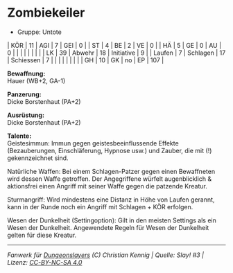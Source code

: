 # Zombiekeiler  
- Gruppe: Untote  

| KÖR    | 11 | AGI      | 7  | GEI        | 0   |
| ST     | 4  | BE       | 2  | VE         | 0   |
| HÄ     | 5  | GE       | 0  | AU         | 0   |
|        |    |          |    |            |     |
| LK     | 39 | Abwehr   | 18 | Initiative | 9   |
| Laufen | 7  | Schlagen | 17 | Schiessen  | 7   |
|        |    |          |    |            |     |
| GH     | 10 | GK       | no | EP         | 107 |


**Bewaffnung:**  
Hauer (WB+2, GA-1)

**Panzerung:**  
Dicke Borstenhaut (PA+2)

**Ausrüstung:**  
Dicke Borstenhaut (PA+2)

**Talente:**  
Geistesimmun: Immun gegen geistesbeeinflussende Effekte (Bezauberungen, Einschläferung, Hypnose usw.) und Zauber, die mit (!) gekennzeichnet sind.

Natürliche Waffen: Bei einem Schlagen-Patzer gegen einen Bewaffneten wird dessen Waffe getroffen. Der Angegriffene würfelt augenblicklich & aktionsfrei einen Angriff mit seiner Waffe gegen die patzende Kreatur.

Sturmangriff: Wird mindestens eine Distanz in Höhe von Laufen gerannt, kann in der Runde noch ein Angriff mit Schlagen + KÖR erfolgen.

Wesen der Dunkelheit (Settingoption): Gilt in den meisten Settings als ein Wesen der Dunkelheit. Angewendete Regeln für Wesen der Dunkelheit gelten für diese Kreatur.





___
*Fanwerk für [Dungeonslayers](https://www.dungeonslayers.net/) (C) Christian Kennig | Quelle: Slay! #3 | Lizenz: [CC-BY-NC-SA 4.0](https://creativecommons.org/licenses/by-nc-sa/4.0/deed.de)*